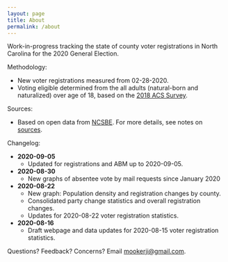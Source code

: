 ```yaml
---
layout: page
title: About
permalink: /about
---
```


Work-in-progress tracking the state of county voter registrations in North
Carolina for the 2020 General Election.

Methodology:

- New voter registrations measured from 02-28-2020.
- Voting eligible determined from the all adults (natural-born and naturalized)
  over age of 18, based on the [2018 ACS Survey][acs].

Sources:

- Based on open data from [NCSBE](https://vt.ncsbe.gov/RegStat/). For more
  details, see notes on [sources][sources].

Changelog:

- **2020-09-05**
  * Updated for registrations and ABM up to 2020-09-05.
- **2020-08-30**
  * New graphs of absentee vote by mail requests since January 2020
- **2020-08-22**
  * New graph: Population density and registration changes by county.
  * Consolidated party change statistics and overall registration changes.
  * Updates for 2020-08-22 voter registration statistics.
- **2020-08-16**
  * Draft webpage and data updates for 2020-08-15 voter registration statistics.

Questions? Feedback? Concerns? Email
[mookerji@gmail.com](mailto:mookerji@gmail.com).

[acs]: https://www.census.gov/programs-surveys/acs
[sources]: https://github.com/mookerji/nc-2020-dat/blob/master/data/README.md

